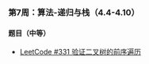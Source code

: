 ### 第7周：算法-递归与栈（4.4-4.10）

#### 题目（中等）

- [LeetCode #331 验证二叉树的前序遍历](https://leetcode-cn.com/problems/verify-preorder-serialization-of-a-binary-tree/)
